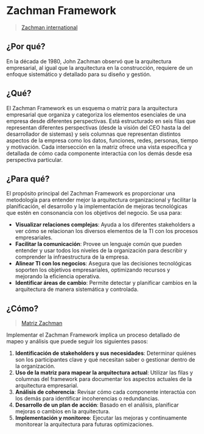 # Zachman Framework

> [Zachman international](https://zachman-feac.com/zachman/about-the-zachman-framework)

## ¿Por qué?

En la década de 1980, John Zachman observó que la arquitectura empresarial, al igual que la arquitectura en la construcción, requiere de un enfoque sistemático y detallado para su diseño y gestión.

## ¿Qué?

El Zachman Framework es un esquema o matriz para la arquitectura empresarial que organiza y categoriza los elementos esenciales de una empresa desde diferentes perspectivas. Está estructurado en seis filas que representan diferentes perspectivas (desde la visión del CEO hasta la del desarrollador de sistemas) y seis columnas que representan distintos aspectos de la empresa como los datos, funciones, redes, personas, tiempo y motivación. Cada intersección en la matriz ofrece una vista específica y detallada de cómo cada componente interactúa con los demás desde esa perspectiva particular.

## ¿Para qué?

El propósito principal del Zachman Framework es proporcionar una metodología para entender mejor la arquitectura organizacional y facilitar la planificación, el desarrollo y la implementación de mejoras tecnológicas que estén en consonancia con los objetivos del negocio. Se usa para:

- **Visualizar relaciones complejas**: Ayuda a los diferentes stakeholders a ver cómo se relacionan los diversos elementos de la TI con los procesos empresariales.
- **Facilitar la comunicación**: Provee un lenguaje común que pueden entender y usar todos los niveles de la organización para describir y comprender la infraestructura de la empresa.
- **Alinear TI con los negocios**: Asegura que las decisiones tecnológicas soporten los objetivos empresariales, optimizando recursos y mejorando la eficiencia operativa.
- **Identificar áreas de cambio**: Permite detectar y planificar cambios en la arquitectura de manera sistemática y controlada.

## ¿Cómo?

> [Matriz Zachman](zachmanMatriz.md)

Implementar el Zachman Framework implica un proceso detallado de mapeo y análisis que puede seguir los siguientes pasos:

1. **Identificación de stakeholders y sus necesidades**: Determinar quiénes son los participantes clave y qué necesitan saber o gestionar dentro de la organización.
2. **Uso de la matriz para mapear la arquitectura actual**: Utilizar las filas y columnas del framework para documentar los aspectos actuales de la arquitectura empresarial.
3. **Análisis de coherencia**: Revisar cómo cada componente interactúa con los demás para identificar incoherencias o redundancias.
4. **Desarrollo de un plan de acción**: Basado en el análisis, planificar mejoras o cambios en la arquitectura.
5. **Implementación y monitoreo**: Ejecutar las mejoras y continuamente monitorear la arquitectura para futuras optimizaciones.
